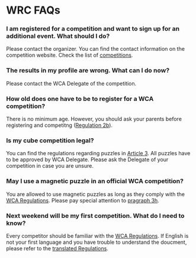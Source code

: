 # WRC FAQs


### I am registered for a competition and want to sign up for an additional event. What should I do?
Please contact the organizer. You can find the contact information on the competition website. Check the list of [competitions](https://www.worldcubeassociation.org/competitions).

### The results in my profile are wrong. What can I do now?
Please contact the WCA Delegate of the competition. 

### How old does one have to be to register for a WCA competition?
There is no minimum age. However, you should ask your parents before registering and competitng ([Regulation 2b](https://www.worldcubeassociation.org/regulations/#2b)).

### Is my cube competition legal?
You can find the regulations regarding puzzles in [Article 3](https://www.worldcubeassociation.org/regulations/#article-3-puzzles). All puzzles have to be approved by WCA Delegate. Please ask the Delegate of your competition in case you are unsure.

### May I use a magnetic puzzle in an official WCA competition?
You are allowed to use magnetic puzzles as long as they comply with the [WCA Regulations](https://www.worldcubeassociation.org/regulations/). Please pay special attention to [pragraph 3h](https://www.worldcubeassociation.org/regulations/#3h).

### Next weekend will be my first competition. What do I need to know?
Every competitor should be familiar with the [WCA Regulations](https://www.worldcubeassociation.org/regulations/). If English is not your first language and you have trouble to understand the doucment, please refer to the [translated Regulations](https://www.worldcubeassociation.org/regulations/guidelines.html). 
